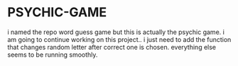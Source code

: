 # PSYCHIC-GAME
i named the repo word guess game but this is actually the psychic game. i am going to continue working on this project.. i just need to add the function that changes random letter after correct one is chosen. everything else seems to be running smoothly.
